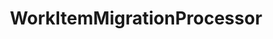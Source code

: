 ---
optionsClassName: 
optionsClassFullName: 
configurationSamples: []
description: WorkItemMigrationConfig is the main processor used to Migrate Work Items, Links, and Attachments. Use `WorkItemMigrationConfig` to configure.
className: WorkItemMigrationProcessor
typeName: Processors
architecture: v1
options: []
status: ready
processingTarget: Work Items
classFile: /src/MigrationTools.Clients.AzureDevops.ObjectModel/Processors/WorkItemMigrationProcessor.cs
optionsClassFile: 

redirectFrom:
- /Reference/v1/Processors//
layout: reference
toc: true
permalink: /Reference/Processors/WorkItemMigrationProcessor/
title: WorkItemMigrationProcessor
categories:
- Processors
- v1
topics:
- topic: notes
  path: /Processors/WorkItemMigrationProcessor-notes.md
  exists: false
  markdown: ''
- topic: introduction
  path: /Processors/WorkItemMigrationProcessor-introduction.md
  exists: false
  markdown: ''

---